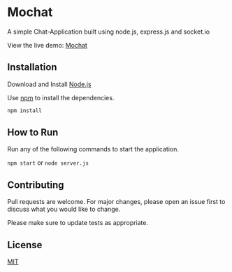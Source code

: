 # Mochat

A simple Chat-Application built using node.js, express.js and socket.io

View the live demo: [Mochat](https://moochat.herokuapp.com/)


## Installation

Download and Install [Node.js](https://nodejs.org/en/download/)

Use [npm]() to install the dependencies.

```bash
npm install
```

## How to Run

Run any of the following commands to start the application.

`npm start` or `node server.js`

## Contributing
Pull requests are welcome. For major changes, please open an issue first to discuss what you would like to change.

Please make sure to update tests as appropriate.

## License
[MIT](https://github.com/mochatek/Mochat/blob/master/LICENSE)
